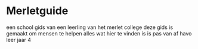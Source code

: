 # Merletguide
een school gids van een leerling van het merlet college deze gids is gemaakt om mensen te helpen alles wat hier te vinden is is pas van af havo leer jaar 4
